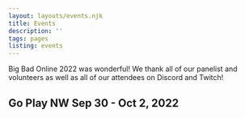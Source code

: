 ```yaml
---
layout: layouts/events.njk
title: Events
description: ''
tags: pages
listing: events
---
```


Big Bad Online 2022 was wonderful! We thank all of our panelist and volunteers as well as all of our attendees on Discord and Twitch!

## Go Play NW Sep 30 - Oct 2, 2022


